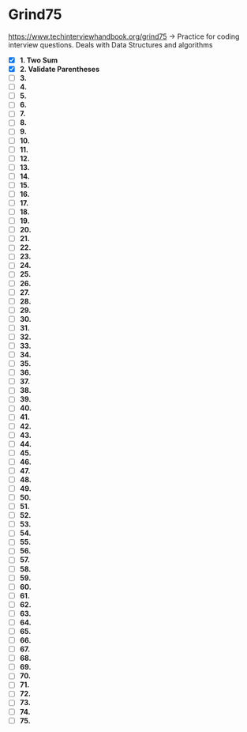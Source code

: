 # Grind75
https://www.techinterviewhandbook.org/grind75 -> Practice for coding interview questions. Deals with Data Structures and algorithms

- [x] **1. Two Sum**
- [x] **2. Validate Parentheses**
- [ ] **3.**
- [ ] **4.**
- [ ] **5.**
- [ ] **6.**
- [ ] **7.**
- [ ] **8.**
- [ ] **9.**
- [ ] **10.** 
- [ ] **11.** 
- [ ] **12.**
- [ ] **13.** 
- [ ] **14.**
- [ ] **15.**
- [ ] **16.**
- [ ] **17.**
- [ ] **18.**
- [ ] **19.**
- [ ] **20.**
- [ ] **21.**
- [ ] **22.**
- [ ] **23.**
- [ ] **24.**
- [ ] **25.**
- [ ] **26.**
- [ ] **27.**
- [ ] **28.**
- [ ] **29.**
- [ ] **30.**
- [ ] **31.**
- [ ] **32.**
- [ ] **33.**
- [ ] **34.**
- [ ] **35.**
- [ ] **36.**
- [ ] **37.**
- [ ] **38.**
- [ ] **39.**
- [ ] **40.**
- [ ] **41.**
- [ ] **42.**
- [ ] **43.**
- [ ] **44.**
- [ ] **45.**
- [ ] **46.**
- [ ] **47.**
- [ ] **48.**
- [ ] **49.**
- [ ] **50.**
- [ ] **51.**
- [ ] **52.**
- [ ] **53.**
- [ ] **54.**
- [ ] **55.**
- [ ] **56.**
- [ ] **57.**
- [ ] **58.**
- [ ] **59.**
- [ ] **60.**
- [ ] **61.**
- [ ] **62.**
- [ ] **63.**
- [ ] **64.**
- [ ] **65.**
- [ ] **66.**
- [ ] **67.**
- [ ] **68.**
- [ ] **69.**
- [ ] **70.**
- [ ] **71.**
- [ ] **72.**
- [ ] **73.**
- [ ] **74.**
- [ ] **75.**